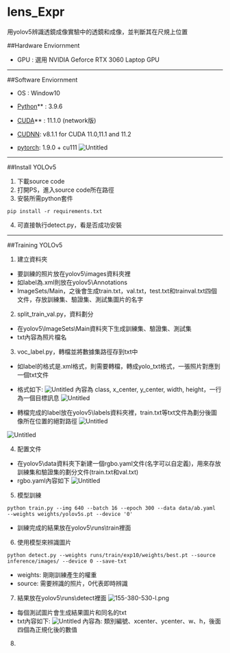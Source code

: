 # lens_Expr
用yolov5辨識透鏡成像實驗中的透鏡和成像，並判斷其在尺規上位置

##Hardware Enviornment
- GPU : 選用 NVIDIA Geforce RTX 3060 Laptop GPU
***
##Software Enviornment
- OS : Window10

- [Python](https://www.python.org/)** : 3.9.6

- [CUDA](https://developer.nvidia.com/cuda-toolkit-archive)** : 11.1.0 (network版)
- [CUDNN](https://developer.nvidia.com/rdp/cudnn-archive): v8.1.1 for CUDA 11.0,11.1 and 11.2
- [pytorch](https://pytorch.org/): 1.9.0 + cu111
  ![Untitled](https://s3-us-west-2.amazonaws.com/secure.notion-static.com/165d4058-d0d3-4e39-8602-a1b3aebe9c3f/Untitled.png)

***
##Install YOLOv5
1. 下載source code
2. 打開PS，進入source code所在路徑
3. 安裝所需python套件
```
pip install -r requirements.txt
``` 
4. 可直接執行detect.py，看是否成功安裝

***
##Training YOLOv5
1. 建立資料夾
  - 要訓練的照片放在yolov5\images資料夾裡
  - 如label為.xml則放在yolov5\Annotations
  - ImageSets/Main，之後會生成train.txt，val.txt，test.txt和trainval.txt四個文件，存放訓練集、驗證集、測試集圖片的名字
2. split_train_val.py，資料劃分
  - 在yolov5\ImageSets\Main資料夾下生成訓練集、驗證集、測試集
  - txt內容為照片檔名
3. voc_label.py，轉檔並將數據集路徑存到txt中
  - 如label的格式是.xml格式，則需要轉檔，轉成yolo_txt格式，一張照片對應到一個txt文件
  - 格式如下:
![Untitled](https://s3-us-west-2.amazonaws.com/secure.notion-static.com/acba903d-26a5-4ba9-b965-1143ba5cb401/Untitled.png)
  內容為 class,  x_center,  y_center,  width,  height，一行為一個目標訊息
![Untitled](https://s3-us-west-2.amazonaws.com/secure.notion-static.com/4b7ab01e-b49c-4704-870e-e7935b353030/Untitled.png)

  - 轉檔完成的label放在yolov5\labels資料夾裡，train.txt等txt文件為劃分後圖像所在位置的絕對路徑
![Untitled](https://s3-us-west-2.amazonaws.com/secure.notion-static.com/754509f6-722a-4ac7-ac2f-549e5c74010c/Untitled.png)

![Untitled](https://s3-us-west-2.amazonaws.com/secure.notion-static.com/f5c72221-20a1-4898-bdff-45aded0b50fe/Untitled.png)

4. 配置文件
  - 在yolov5\data資料夾下新建一個rgbo.yaml文件(名字可以自定義)，用來存放訓練集和驗證集的劃分文件(train.txt和val.txt)
  - rgbo.yaml內容如下
![Untitled](https://s3-us-west-2.amazonaws.com/secure.notion-static.com/ef95681e-9940-42ec-88ad-608484fd9dd1/Untitled.png)

5. 模型訓練
```
python train.py --img 640 --batch 16 --epoch 300 --data data/ab.yaml   --weights weights/yolov5s.pt --device '0'
```
  - 訓練完成的結果放在yolov5\runs\train裡面

6. 使用模型來辨識圖片
```
python detect.py --weights runs/train/exp10/weights/best.pt --source inference/images/ --device 0 --save-txt
```
  - weights: 剛剛訓練產生的權重
  - source: 需要辨識的照片，0代表即時辨識
7. 結果放在yolov5\runs\detect裡面
![155-380-530-l.png](https://s3-us-west-2.amazonaws.com/secure.notion-static.com/6fef6fcf-d1cc-4c12-a791-0b00a8a7c620/155-380-530-l.png)
  - 每個測試圖片會生成結果圖片和同名的txt
  - txt內容如下:
![Untitled](https://s3-us-west-2.amazonaws.com/secure.notion-static.com/64b42f51-e858-46ed-9dd0-26dd5dcd592b/Untitled.png)
  內容為: 類別編號、xcenter、ycenter、w、h，後面四個為正規化後的數值
8. 
